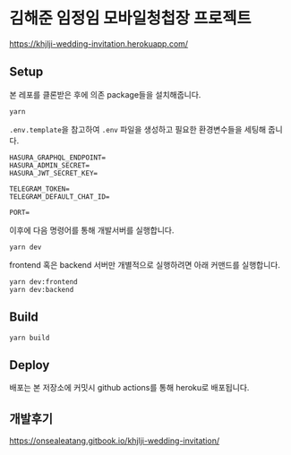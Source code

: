# 김해준 임정임 모바일청첩장 프로젝트

https://khjlji-wedding-invitation.herokuapp.com/

## Setup

본 레포를 클론받은 후에 의존 package들을 설치해줍니다.

```
yarn
```

`.env.template`을 참고하여 `.env` 파일을 생성하고 필요한 환경변수들을 세팅해 줍니다.

```
HASURA_GRAPHQL_ENDPOINT=
HASURA_ADMIN_SECRET=
HASURA_JWT_SECRET_KEY=

TELEGRAM_TOKEN=
TELEGRAM_DEFAULT_CHAT_ID=

PORT=
```

이후에 다음 명령어를 통해 개발서버를 실행합니다.

```
yarn dev
```

frontend 혹은 backend 서버만 개별적으로 실행하려면 아래 커맨드를 실행합니다.

```
yarn dev:frontend
yarn dev:backend
```

## Build

```
yarn build
```

## Deploy

배포는 본 저장소에 커밋시 github actions를 통해 heroku로 배포됩니다.

## 개발후기

https://onsealeatang.gitbook.io/khjlji-wedding-invitation/

